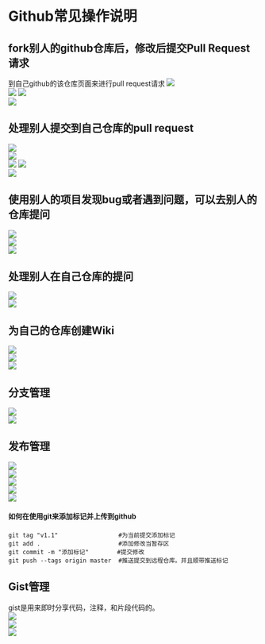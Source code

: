 # Github常见操作说明    

## fork别人的github仓库后，修改后提交Pull Request请求  
到自己github的该仓库页面来进行pull request请求
![](http://i.imgur.com/ojIatJT.png)  
![](http://i.imgur.com/QnExVRV.png)
![](http://i.imgur.com/y2woZcB.png)  
![](http://i.imgur.com/OThZRo5.png)  

## 处理别人提交到自己仓库的pull request
![](http://i.imgur.com/WC9rB9E.png)  
![](http://i.imgur.com/Ot8ZiGe.png)  
![](http://i.imgur.com/RxFUl2o.png)
![](http://i.imgur.com/9d2b7Fg.png)  
![](http://i.imgur.com/nCEEkHX.png)  

## 使用别人的项目发现bug或者遇到问题，可以去别人的仓库提问  

![](http://i.imgur.com/Av2DBHt.png)  
![](http://i.imgur.com/0mvwQK6.png)  
![](http://i.imgur.com/wK86cmM.png)  

## 处理别人在自己仓库的提问  

![](http://i.imgur.com/K2BawC8.png)  
![](http://i.imgur.com/f2XSda3.png)  

## 为自己的仓库创建Wiki  

![](http://i.imgur.com/lCx8rng.png)  
![](http://i.imgur.com/dtlNQ8V.png)  
![](http://i.imgur.com/PhVNrHr.png)  

## 分支管理   

![](http://i.imgur.com/1lmhvjA.png)  
![](http://i.imgur.com/JDJjUuL.png)  

## 发布管理  

![](http://i.imgur.com/72t4Sz5.png)  
![](http://i.imgur.com/XyZZTEd.png)  
![](http://i.imgur.com/YPdLT7y.png)  
![](http://i.imgur.com/Z1XcThh.png)  
![](http://i.imgur.com/VllpU46.png)  
  
#### 如何在使用git来添加标记并上传到github
```
git tag "v1.1"                 #为当前提交添加标记  
git add .                      #添加修改当暂存区 
git commit -m "添加标记"        #提交修改  
git push --tags origin master  #推送提交到远程仓库。并且顺带推送标记 
```  

## Gist管理  
gist是用来即时分享代码，注释，和片段代码的。  
![](http://i.imgur.com/i1cPnDq.png)  
![](http://i.imgur.com/OKZNLSM.png)  
![](http://i.imgur.com/MOAx6rl.png)  




